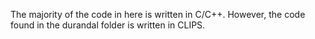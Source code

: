 The majority of the code in here is written in C/C++. However, the code found in
the durandal folder is written in CLIPS.
